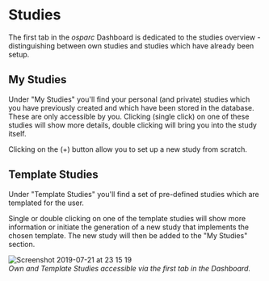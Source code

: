 # Studies

The first tab in the *osparc* Dashboard is dedicated to the studies overview - distinguishing between own studies and studies which have already been setup.

## My Studies

Under "My Studies" you'll find your personal (and private) studies which you have previously created and which have been stored in the database. These are only accessible by you. Clicking (single click) on one of these studies will show more details, double clicking will bring you into the study itself.<br/>

Clicking on the (+) button allow you to set up a new study from scratch.

## Template Studies

Under "Template Studies" you'll find a set of pre-defined studies which are templated for the user.

Single or double clicking on one of the template studies will show more information or initiate the generation of a new study that implements the chosen template. The new study will then be added to the "My Studies" section.

![Screenshot 2019-07-21 at 23 15 19](https://user-images.githubusercontent.com/32800795/61597209-e2bb7880-ac0d-11e9-9f06-c44e4fb36bc6.png ':size=600%') <br/>
*Own and Template Studies accessible via the first tab in the Dashboard.*